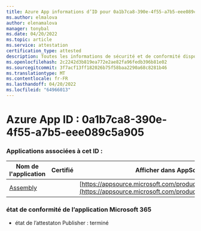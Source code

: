 ```yaml
---
title: Azure App informations d’ID pour 0a1b7ca8-390e-4f55-a7b5-eee089c5a905
ms.author: elmalova
author: elenamalova
manager: tonybal
ms.date: 04/20/2022
ms.topic: article
ms.service: attestation
certification_type: attested
description: Toutes les informations de sécurité et de conformité disponibles pour 0a1b7ca8-390e-4f55-a7b5-eee089c5a905.
ms.openlocfilehash: 2c2242d3b819ea772e2ae82fa96fedb396b81e02
ms.sourcegitcommit: 3f7acf13ff182026b75f58baa2290a68c8281b46
ms.translationtype: MT
ms.contentlocale: fr-FR
ms.lasthandoff: 04/20/2022
ms.locfileid: "64966013"
---
```

# <a name="azure-app-id-0a1b7ca8-390e-4f55-a7b5-eee089c5a905"></a>Azure App ID : 0a1b7ca8-390e-4f55-a7b5-eee089c5a905


### <a name="apps-associated-with-this-id"></a>Applications associées à cet ID :
| **Nom de l'application** | **Certifié** | **Afficher dans AppSource** |
|--------------|---------------|-----------------------|
| [Assembly](../forward/WA200002271.md) |  | [https://appsource.microsoft.com/product/office/WA200002271](https://appsource.microsoft.com/product/office/WA200002271) |

### <a name="microsoft-365-app-compliance-status"></a>état de conformité de l’application Microsoft 365
- état de l’attestaton Publisher : terminé

